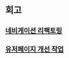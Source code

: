 # 회고
## [네비게이션 리팩토링](%EB%84%A4%EB%B9%84%EA%B2%8C%EC%9D%B4%EC%85%98%20%EB%A6%AC%ED%8C%A9%ED%86%A0%EB%A7%81.md)
## [유저페이지 개선 작업](./%EC%9C%A0%EC%A0%80%ED%8E%98%EC%9D%B4%EC%A7%80%20%EA%B0%9C%EC%84%A0%EC%9E%91%EC%97%85.md)